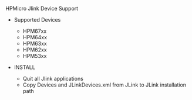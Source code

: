 HPMicro Jlink Device Support

- Supported Devices
  - HPM67xx
  - HPM64xx
  - HPM63xx
  - HPM62xx
  - HPM53xx

- INSTALL
  - Quit all Jlink applications
  - Copy Devices and JLinkDevices.xml from JLink to JLink installation path


